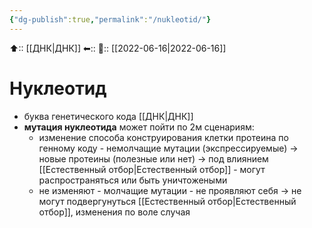 ```yaml
---
{"dg-publish":true,"permalink":"/nukleotid/"}
---
```



⬆:: [[ДНК\|ДНК]]
⬅::
📅:: [[2022-06-16\|2022-06-16]]

# Нуклеотид
- буква генетического кода [[ДНК\|ДНК]]
- **мутация нуклеотида** может пойти по 2м сценариям:
	- изменение способа конструирования клетки протеина по генному коду - немолчащие мутации (экспрессируемые) -> новые протеины (полезные или нет) -> под влиянием [[Естественный отбор\|Естественный отбор]] - могут распространяться или быть уничтожеными
	- не изменяют - молчащие мутации - не проявляют себя -> не могут подвергунуться [[Естественный отбор\|Естественный отбор]], изменения по воле случая